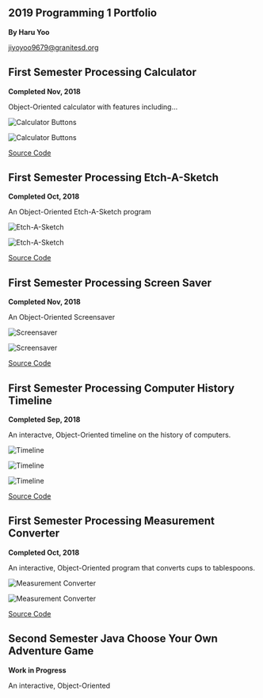 ## 2019 Programming 1 Portfolio
**By Haru Yoo**

jiyoyoo9679@granitesd.org


## First Semester Processing Calculator
**Completed Nov, 2018**

Object-Oriented calculator with features including...

![Calculator Buttons](https://github.com/hyy9679/Programming-Portfolio-2019/blob/master/Images/CalcScreenshot1.png?raw=true)

![Calculator Buttons](https://github.com/hyy9679/Programming-Portfolio-2019/blob/master/Images/CalcScreenshot.jpg?raw=true)

[Source Code](https://github.com/hyy9679/Programming-Portfolio-2019/blob/master/Code/calc.zip)


## First Semester Processing Etch-A-Sketch
**Completed Oct, 2018**

An Object-Oriented Etch-A-Sketch program

![Etch-A-Sketch](https://github.com/hyy9679/Programming-Portfolio-2019/blob/master/Images/line-000243.png?raw=true)

![Etch-A-Sketch](https://github.com/hyy9679/Programming-Portfolio-2019/blob/master/Images/line-007863.png?raw=true)

[Source Code](https://github.com/hyy9679/Programming-Portfolio-2019/blob/master/Code/Etch_A_Sketch.pde.zip)

## First Semester Processing Screen Saver
**Completed Nov, 2018**

An Object-Oriented Screensaver

![Screensaver](https://github.com/hyy9679/Programming-Portfolio-2019/blob/master/Images/Screensaver1.png?raw=true)

![Screensaver](https://github.com/hyy9679/Programming-Portfolio-2019/blob/master/Images/Screensaver.png?raw=true)

[Source Code](https://github.com/hyy9679/Programming-Portfolio-2019/blob/master/Code/screenSaver.zip)


## First Semester Processing Computer History Timeline
**Completed Sep, 2018**

An interactve, Object-Oriented timeline on the history of computers.

![Timeline](https://github.com/hyy9679/Programming-Portfolio-2019/blob/master/Images/Timeline1.png?raw=true)

![Timeline](https://github.com/hyy9679/Programming-Portfolio-2019/blob/master/Images/Timeline2.png?raw=true)

![Timeline](https://github.com/hyy9679/Programming-Portfolio-2019/blob/master/Images/Timeline3.png?raw=true)

[Source Code](https://github.com/hyy9679/Programming-Portfolio-2019/blob/master/Code/Timeline.pde.zip)


## First Semester Processing Measurement Converter
**Completed Oct, 2018**

An interactive, Object-Oriented program that converts cups to tablespoons.

![Measurement Converter](https://github.com/hyy9679/Programming-Portfolio-2019/blob/master/Images/MeasConverter1.png?raw=true)

![Measurement Converter](https://github.com/hyy9679/Programming-Portfolio-2019/blob/master/Images/MeasConverter2.png?raw=true)

[Source Code](https://github.com/hyy9679/Programming-Portfolio-2019/blob/master/Code/measConverterFinal.zip)


## Second Semester Java Choose Your Own Adventure Game
**Work in Progress**

An interactive, Object-Oriented 
